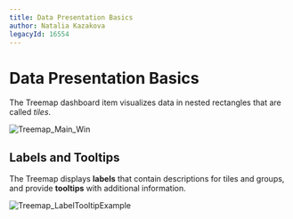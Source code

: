 ```yaml
---
title: Data Presentation Basics
author: Natalia Kazakova
legacyId: 16554
---
```

# Data Presentation Basics
The Treemap dashboard item visualizes data in nested rectangles that are called _tiles_.

![Treemap_Main_Win](../../../../images/img125423.png)

## Labels and Tooltips
The Treemap displays **labels** that contain descriptions for tiles and groups, and provide **tooltips** with additional information.

![Treemap_LabelTooltipExample](../../../../images/img125431.png)